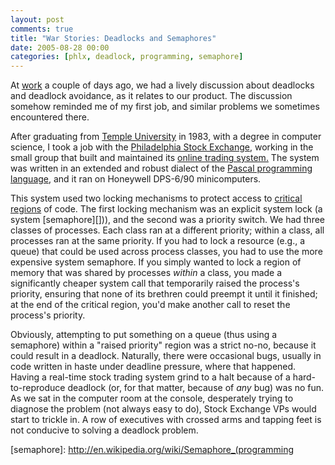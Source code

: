 ```yaml
---
layout: post
comments: true
title: "War Stories: Deadlocks and Semaphores"
date: 2005-08-28 00:00
categories: [phlx, deadlock, programming, semaphore]
---
```


At [work][] a couple of days ago, we had a
lively discussion about deadlocks and deadlock avoidance, as it
relates to our product. The discussion somehow reminded me of my
first job, and similar problems we sometimes encountered there.

After graduating from [Temple University][]
in 1983, with a degree in computer science, I took a job with the
[Philadelphia Stock Exchange][], working in the
small group that built and maintained its
[online trading system.][]
The system was written in an extended and robust dialect of the
[Pascal programming language][],
and it ran on Honeywell DPS-6/90 minicomputers.

This system used two locking mechanisms to protect access to
[critical regions][] of code. The first locking mechanism was an explicit
system lock (a system [semaphore][])), and the second was a priority switch. We
had three classes of processes. Each class ran at a different priority; within
a class, all processes ran at the same priority. If you had to lock a resource
(e.g., a queue) that could be used across process classes, you had to use the
more expensive system semaphore. If you simply wanted to lock a region of
memory that was shared by processes *within* a class, you made a significantly
cheaper system call that temporarily raised the process's priority, ensuring
that none of its brethren could preempt it until it finished; at the end of the
critical region, you'd make another call to reset the process's priority.

Obviously, attempting to put something on a queue (thus using a semaphore)
within a "raised priority" region was a strict no-no, because it could result
in a deadlock. Naturally, there were occasional bugs, usually in code written
in haste under deadline pressure, where that happened. Having a real-time stock
trading system grind to a halt because of a hard-to-reproduce deadlock (or, for
that matter, because of *any* bug) was no fun. As we sat in the computer room
at the console, desperately trying to diagnose the problem (not always easy to
do), Stock Exchange VPs would start to trickle in. A row of executives with
crossed arms and tapping feet is not conducive to solving a deadlock problem.

[work]: http://www.fulltilt.com/
[Temple University]: http://www.temple.edu/
[Philadelphia Stock Exchange]: http://www.phlx.com/
[online trading system.]: http://www.clapper.org/bmc/resume/resume.html#centramart
[Pascal programming language]: http://en.wikipedia.org/wiki/Pascal_programming_language
[critical regions]: http://en.wikipedia.org/wiki/Critical_region
[semaphore]: http://en.wikipedia.org/wiki/Semaphore_(programming
